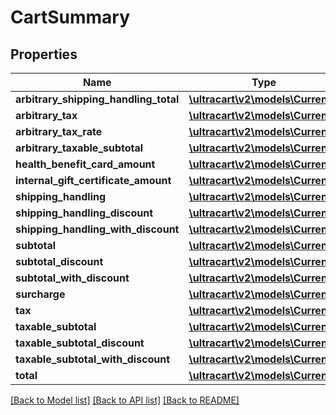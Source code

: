 # CartSummary

## Properties
Name | Type | Description | Notes
------------ | ------------- | ------------- | -------------
**arbitrary_shipping_handling_total** | [**\ultracart\v2\models\Currency**](Currency.md) |  | [optional] 
**arbitrary_tax** | [**\ultracart\v2\models\Currency**](Currency.md) |  | [optional] 
**arbitrary_tax_rate** | [**\ultracart\v2\models\Currency**](Currency.md) |  | [optional] 
**arbitrary_taxable_subtotal** | [**\ultracart\v2\models\Currency**](Currency.md) |  | [optional] 
**health_benefit_card_amount** | [**\ultracart\v2\models\Currency**](Currency.md) |  | [optional] 
**internal_gift_certificate_amount** | [**\ultracart\v2\models\Currency**](Currency.md) |  | [optional] 
**shipping_handling** | [**\ultracart\v2\models\Currency**](Currency.md) |  | [optional] 
**shipping_handling_discount** | [**\ultracart\v2\models\Currency**](Currency.md) |  | [optional] 
**shipping_handling_with_discount** | [**\ultracart\v2\models\Currency**](Currency.md) |  | [optional] 
**subtotal** | [**\ultracart\v2\models\Currency**](Currency.md) |  | [optional] 
**subtotal_discount** | [**\ultracart\v2\models\Currency**](Currency.md) |  | [optional] 
**subtotal_with_discount** | [**\ultracart\v2\models\Currency**](Currency.md) |  | [optional] 
**surcharge** | [**\ultracart\v2\models\Currency**](Currency.md) |  | [optional] 
**tax** | [**\ultracart\v2\models\Currency**](Currency.md) |  | [optional] 
**taxable_subtotal** | [**\ultracart\v2\models\Currency**](Currency.md) |  | [optional] 
**taxable_subtotal_discount** | [**\ultracart\v2\models\Currency**](Currency.md) |  | [optional] 
**taxable_subtotal_with_discount** | [**\ultracart\v2\models\Currency**](Currency.md) |  | [optional] 
**total** | [**\ultracart\v2\models\Currency**](Currency.md) |  | [optional] 

[[Back to Model list]](../README.md#documentation-for-models) [[Back to API list]](../README.md#documentation-for-api-endpoints) [[Back to README]](../README.md)


